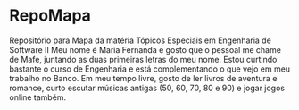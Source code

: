 # RepoMapa
Repositório para Mapa da matéria Tópicos Especiais em Engenharia de Software II
Meu nome é Maria Fernanda e gosto que o pessoal me chame de Mafe, juntando as duas primeiras letras do meu nome.
Estou curtindo bastante o curso de Engenharia e está complementando o que vejo em meu trabalho no Banco. 
Em meu tempo livre, gosto de ler livros de aventura e romance, curto escutar músicas antigas (50, 60, 70, 80 e 90) e jogar jogos online também.
